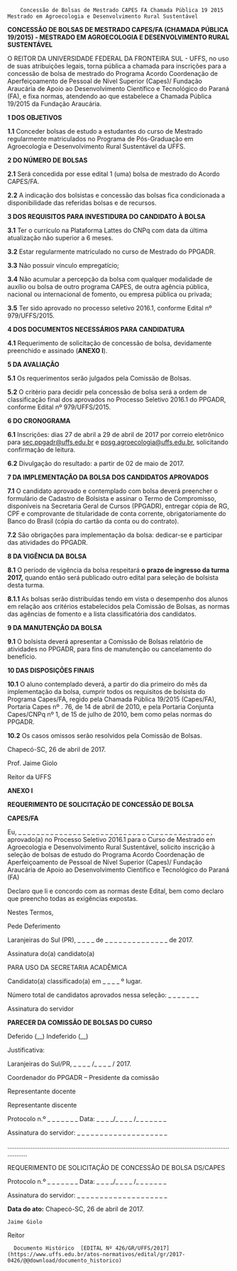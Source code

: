         Concessão de Bolsas de Mestrado CAPES FA Chamada Pública 19 2015 Mestrado em Agroecologia e Desenvolvimento Rural Sustentável  

**CONCESSÃO DE BOLSAS DE MESTRADO CAPES/FA (CHAMADA PÚBLICA 19/2015) - MESTRADO EM AGROECOLOGIA E DESENVOLVIMENTO RURAL SUSTENTÁVEL**

  

 O REITOR DA UNIVERSIDADE FEDERAL DA FRONTEIRA SUL - UFFS, no uso de suas atribuições legais, torna pública a chamada para inscrições para a concessão de bolsa de mestrado do Programa Acordo Coordenação de Aperfeiçoamento de Pessoal de Nível Superior (Capes)/ Fundação Araucária de Apoio ao Desenvolvimento Científico e Tecnológico do Paraná (FA), e fixa normas, atendendo ao que estabelece a Chamada Pública 19/2015 da Fundação Araucária.

  

 **1 DOS OBJETIVOS**

 **1.1** Conceder bolsas de estudo a estudantes do curso de Mestrado regularmente matriculados no Programa de Pós-Graduação em Agroecologia e Desenvolvimento Rural Sustentável da UFFS.

  **2 DO NÚMERO DE BOLSAS**

 **2.1** Será concedida por esse edital 1 (uma) bolsa de mestrado do Acordo CAPES/FA.

 **2.2** A indicação dos bolsistas e concessão das bolsas fica condicionada a disponibilidade das referidas bolsas e de recursos.

  **3 DOS REQUISITOS PARA INVESTIDURA DO CANDIDATO À BOLSA**

 **3.1** Ter o currículo na Plataforma Lattes do CNPq com data da última atualização não superior a 6 meses.

 **3.2** Estar regularmente matriculado no curso de Mestrado do PPGADR.

 **3.3** Não possuir vínculo empregatício;

 **3.4** Não acumular a percepção da bolsa com qualquer modalidade de auxílio ou bolsa de outro programa CAPES, de outra agência pública, nacional ou internacional de fomento, ou empresa pública ou privada;

 **3.5** Ter sido aprovado no processo seletivo 2016.1, conforme Edital nº 979/UFFS/2015.

  **4 DOS DOCUMENTOS NECESSÁRIOS PARA CANDIDATURA**

 **4.1** Requerimento de solicitação de concessão de bolsa, devidamente preenchido e assinado (**ANEXO I**).

  **5 DA AVALIAÇÃO**

 **5.1** Os requerimentos serão julgados pela Comissão de Bolsas.

 **5.2** O critério para decidir pela concessão de bolsa será a ordem de classificação final dos aprovados no Processo Seletivo 2016.1 do PPGADR, conforme Edital nº 979/UFFS/2015.

  **6 DO CRONOGRAMA**

 **6.1** Inscrições: dias 27 de abril a 29 de abril de 2017 por correio eletrônico para [sec.ppgadr@uffs.edu.br](mailto:sec.ppgadr@uffs.edu.br) e [posg.agroecologia@uffs.edu.br](mailto:posg.agroecologia@uffs.edu.br), solicitando confirmação de leitura.

 **6.2** Divulgação do resultado: a partir de 02 de maio de 2017.

  **7 DA IMPLEMENTAÇÃO DA BOLSA DOS CANDIDATOS APROVADOS**

 **7.1** O candidato aprovado e contemplado com bolsa deverá preencher o formulário de Cadastro de Bolsista e assinar o Termo de Compromisso, disponíveis na Secretaria Geral de Cursos (PPGADR), entregar cópia de RG, CPF e comprovante de titularidade de conta corrente, obrigatoriamente do Banco do Brasil (cópia do cartão da conta ou do contrato).

 **7.2** São obrigações para implementação da bolsa: dedicar-se e participar das atividades do PPGADR.

  **8 DA VIGÊNCIA DA BOLSA**

 **8.1** O período de vigência da bolsa respeitará **o prazo de ingresso da turma 2017,** quando então será publicado outro edital para seleção de bolsista desta turma.

 **8.1.1** As bolsas serão distribuídas tendo em vista o desempenho dos alunos em relação aos critérios estabelecidos pela Comissão de Bolsas, as normas das agências de fomento e a lista classificatória dos candidatos.

  **9 DA MANUTENÇÃO DA BOLSA**

 **9.1** O bolsista deverá apresentar a Comissão de Bolsas relatório de atividades no PPGADR, para fins de manutenção ou cancelamento do benefício.

  **10 DAS DISPOSIÇÕES FINAIS**

 **10.1** O aluno contemplado deverá, a partir do dia primeiro do mês da implementação da bolsa, cumprir todos os requisitos de bolsista do Programa Capes/FA, regido pela Chamada Pública 19/2015 (Capes/FA), Portaria Capes nº . 76, de 14 de abril de 2010, e pela Portaria Conjunta Capes/CNPq nº 1, de 15 de julho de 2010, bem como pelas normas do PPGADR.

 **10.2** Os casos omissos serão resolvidos pela Comissão de Bolsas.

  

 Chapecó-SC, 26 de abril de 2017.

  

  

  

 Prof. Jaime Giolo

 Reitor da UFFS

 **ANEXO I**

 **REQUERIMENTO DE SOLICITAÇÃO DE CONCESSÃO DE BOLSA**

 **CAPES/FA**

   Eu, \_ \_ \_ \_ \_ \_ \_ \_ \_ \_ \_ \_ \_ \_ \_ \_ \_ \_ \_ \_ \_ \_ \_ \_ \_ \_ \_ \_ \_ \_ \_ \_ \_ \_ \_ \_ \_ \_ \_ \_ \_ \_ , aprovado(a) no Processo Seletivo 2016.1 para o Curso de Mestrado em Agroecologia e Desenvolvimento Rural Sustentável, solicito inscrição à seleção de bolsas de estudo do Programa Acordo Coordenação de Aperfeiçoamento de Pessoal de Nível Superior (Capes)/ Fundação Araucária de Apoio ao Desenvolvimento Científico e Tecnológico do Paraná (FA)

 Declaro que li e concordo com as normas deste Edital, bem como declaro que preencho todas as exigências expostas.

  

 Nestes Termos,

 Pede Deferimento

  

 Laranjeiras do Sul (PR), \_ \_ \_ \_ de \_ \_ \_ \_ \_ \_ \_ \_ \_ \_ \_ \_ \_ \_ de 2017.

  

  

 Assinatura do(a) candidato(a)

  

 PARA USO DA SECRETARIA ACADÊMICA

 Candidato(a) classificado(a) em \_ \_ \_ \_ º lugar.

 Número total de candidatos aprovados nessa seleção: \_ \_ \_ \_ \_ \_ \_

  

  

 Assinatura do servidor

  

 **PARECER DA COMISSÃO DE BOLSAS DO CURSO**

 Deferido (\_\_) Indeferido (\_\_)

 Justificativa:

 Laranjeiras do Sul/PR, \_ \_ \_ \_ /\_ \_ \_ \_ / 2017.

  

  

 Coordenador do PPGADR – Presidente da comissão

  

 Representante docente

  

 Representante discente

  

  

 Protocolo n.º \_ \_ \_ \_ \_ \_ \_ Data: \_ \_ \_ \_/\_ \_ \_ \_ /\_ \_ \_ \_ \_ \_ \_

 Assinatura do servidor: \_ \_ \_ \_ \_ \_ \_ \_ \_ \_ \_ \_ \_ \_ \_ \_ \_ \_ \_ \_

 …....................................................................................................................................

 REQUERIMENTO DE SOLICITAÇÃO DE CONCESSÃO DE BOLSA DS/CAPES

 Protocolo n.º \_ \_ \_ \_ \_ \_ \_ Data: \_ \_ \_ \_/\_ \_ \_ \_ /\_ \_ \_ \_ \_ \_ \_

 Assinatura do servidor: \_ \_ \_ \_ \_ \_ \_ \_ \_ \_ \_ \_ \_ \_ \_ \_ \_ \_ \_ \_

   **Data do ato:** Chapecó-SC, 26 de abril de 2017.   
 

    Jaime Giolo   
 Reitor 

      Documento Histórico  [EDITAL Nº 426/GR/UFFS/2017](https://www.uffs.edu.br/atos-normativos/edital/gr/2017-0426/@@download/documento_historico)     
      
